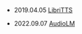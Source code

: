 

- 2019.04.05 [LibriTTS](../Datasets/2019.04.05_LibriTTS.md)

- 2022.09.07 [AudioLM](../Models/Speech_LLM/2022.09.07_AudioLM.md)